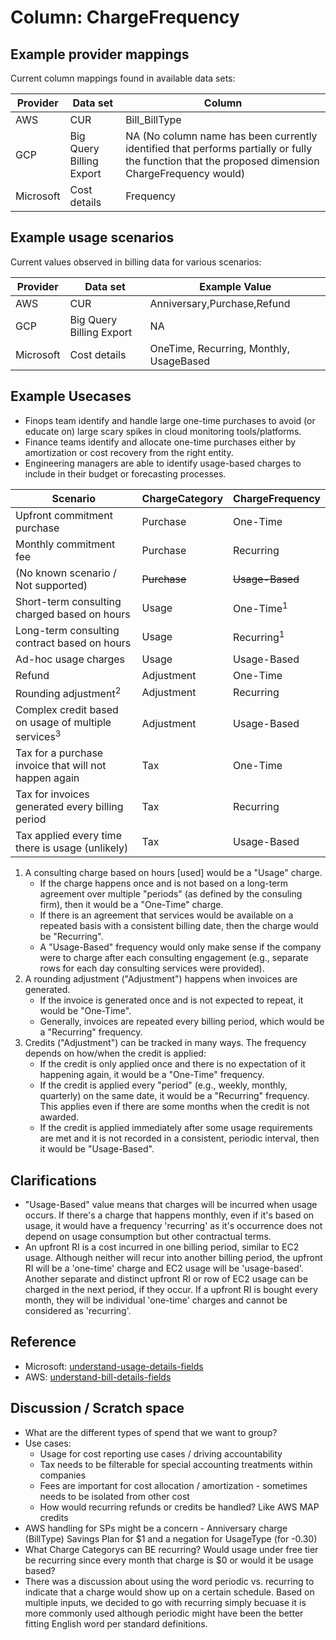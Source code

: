 # Column: ChargeFrequency

## Example provider mappings

Current column mappings found in available data sets:

| Provider  | Data set                 | Column                                                                                                                                            |
| --------- | ------------------------ | ------------------------------------------------------------------------------------------------------------------------------------------------- |
| AWS       | CUR                      | Bill_BillType                                                                                                                                     |
| GCP       | Big Query Billing Export | NA (No column name has been currently identified that performs partially or fully the function that the proposed dimension ChargeFrequency would) |
| Microsoft | Cost details             | Frequency                                                                                                                                         |

## Example usage scenarios

Current values observed in billing data for various scenarios:

| Provider  | Data set                 | Example Value                           |
| --------- | ------------------------ | --------------------------------------- |
| AWS       | CUR                      | Anniversary,Purchase,Refund             |
| GCP       | Big Query Billing Export | NA                                      |
| Microsoft | Cost details             | OneTime, Recurring, Monthly, UsageBased |

## Example Usecases

- Finops team identify and handle large one-time purchases to avoid (or educate on) large scary spikes in cloud monitoring tools/platforms.
- Finance teams identify and allocate one-time purchases either by amortization or cost recovery from the right entity.
- Engineering managers are able to identify usage-based charges to include in their budget or forecasting processes.

| Scenario                                                       | ChargeCategory | ChargeFrequency       |
| -------------------------------------------------------------- | -------------- | --------------------- |
| Upfront commitment purchase                                    | Purchase       | One-Time              |
| Monthly commitment fee                                         | Purchase       | Recurring             |
| (No known scenario / Not supported)                            | ~~Purchase~~   | ~~Usage-Based~~       |
| Short-term consulting charged based on hours                   | Usage          | One-Time<sup>1</sup>  |
| Long-term consulting contract based on hours                   | Usage          | Recurring<sup>1</sup> |
| Ad-hoc usage charges                                           | Usage          | Usage-Based           |
| Refund                                                         | Adjustment     | One-Time              |
| Rounding adjustment<sup>2</sup>                                | Adjustment     | Recurring             |
| Complex credit based on usage of multiple services<sup>3</sup> | Adjustment     | Usage-Based           |
| Tax for a purchase invoice that will not happen again          | Tax            | One-Time              |
| Tax for invoices generated every billing period                | Tax            | Recurring             |
| Tax applied every time there is usage (unlikely)               | Tax            | Usage-Based           |

1. A consulting charge based on hours \[used\] would be a "Usage" charge.
   - If the charge happens once and is not based on a long-term agreement over multiple "periods" (as defined by the consuling firm), then it would be a "One-Time" charge.
   - If there is an agreement that services would be available on a repeated basis with a consistent billing date, then the charge would be "Recurring".
   - A "Usage-Based" frequency would only make sense if the company were to charge after each consulting engagement (e.g., separate rows for each day consulting services were provided).
2. A rounding adjustment ("Adjustment") happens when invoices are generated.
   - If the invoice is generated once and is not expected to repeat, it would be "One-Time".
   - Generally, invoices are repeated every billing period, which would be a "Recurring" frequency.
3. Credits ("Adjustment") can be tracked in many ways. The frequency depends on how/when the credit is applied:
   - If the credit is only applied once and there is no expectation of it happening again, it would be a "One-Time" frequency.
   - If the credit is applied every "period" (e.g., weekly, monthly, quarterly) on the same date, it would be a "Recurring" frequency. This applies even if there are some months when the credit is not awarded.
   - If the credit is applied immediately after some usage requirements are met and it is not recorded in a consistent, periodic interval, then it would be "Usage-Based".

## Clarifications

- "Usage-Based" value means that charges will be incurred when usage occurs. If there's a charge that happens monthly, even if it's based on usage, it would have a frequency 'recurring' as it's occurrence does not depend on usage consumption but other contractual terms.
- An upfront RI is a cost incurred in one billing period, similar to EC2 usage. Although neither will recur into another billing period, the upfront RI will be a 'one-time' charge and EC2 usage will be 'usage-based'. Another separate and distinct upfront RI or row of EC2 usage can be charged in the next period, if they occur. If a upfront RI is bought every month, they will be individual 'one-time' charges and cannot be considered as 'recurring'.

## Reference

- Microsoft: [understand-usage-details-fields](https://learn.microsoft.com/en-us/azure/cost-management-billing/automate/understand-usage-details-fields)
- AWS: [understand-bill-details-fields](https://docs.aws.amazon.com/cur/latest/userguide/billing-columns.html)

## Discussion / Scratch space

- What are the different types of spend that we want to group?
- Use cases:
  - Usage for cost reporting use cases / driving accountability
  - Tax needs to be filterable for special accounting treatments within companies
  - Fees are important for cost allocation / amortization - sometimes needs to be isolated from other cost
  - How would recurring refunds or credits be handled? Like AWS MAP credits
- AWS handling for SPs might be a concern - Anniversary charge (BillType) Savings Plan for $1 and a negation for UsageType (for -0.30)
- What Charge Categorys can BE recurring? Would usage under free tier be recurring since every month that charge is $0 or would it be usage based?
- There was a discussion about using the word periodic vs. recurring to indicate that a charge would show up on a certain schedule. Based on multiple inputs, we decided to go with recurring simply becuase it is more commonly used although periodic might have been the better fitting English word per standard definitions.
